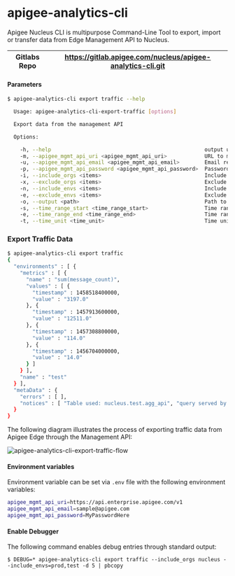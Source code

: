 # apigee-analytics-cli
Apigee Nucleus CLI is multipurpose Command-Line Tool to export, import or transfer data from Edge Management API to Nucleus.

| Gitlabs Repo   | https://gitlab.apigee.com/nucleus/apigee-analytics-cli.git  |
| -------------- |:-----------------------------------------------------------------:|  


#### Parameters

```bash
$ apigee-analytics-cli export traffic --help

  Usage: apigee-analytics-cli-export-traffic [options]

  Export data from the management API

  Options:

    -h, --help                                                 output usage information
    -m, --apigee_mgmt_api_uri <apigee_mgmt_api_uri>            URL to management API
    -u, --apigee_mgmt_api_email <apigee_mgmt_api_email>        Email registered on the Management API
    -p, --apigee_mgmt_api_password <apigee_mgmt_api_password>  Password associated to the email account
    -i, --include_orgs <items>                                 Include orgs from this list
    -x, --exclude_orgs <items>                                 Exclude orgs from this list
    -n, --include_envs <items>                                 Include environments from this list
    -e, --exclude_envs <items>                                 Exclude envs from this list
    -o, --output <path>                                        Path to save output files
    -s, --time_range_start <time_range_start>                  Time range start for querying traffic stats e.g. "03/01/2016 00:00"
    -e, --time_range_end <time_range_end>                      Time range end for querying traffic stats e.g. "03/31/2016 24:00"
    -t, --time_unit <time_unit>                                Time unit for traffic stats. Default week.
```


### Export Traffic Data

```bash
$ apigee-analytics-cli export traffic                                                                                                                 
{
  "environments" : [ {
    "metrics" : [ {
      "name" : "sum(message_count)",
      "values" : [ {
        "timestamp" : 1458518400000,
        "value" : "3197.0"
      }, {
        "timestamp" : 1457913600000,
        "value" : "12511.0"
      }, {
        "timestamp" : 1457308800000,
        "value" : "114.0"
      }, {
        "timestamp" : 1456704000000,
        "value" : "14.0"
      } ]
    } ],
    "name" : "test"
  } ],
  "metaData" : {
    "errors" : [ ],
    "notices" : [ "Table used: nucleus.test.agg_api", "query served by:f40183be-bad5-415d-af89-595e8fcb1fab", "source pg:3531549e-2563-4758-86ca-2de7ee7ca761" ]
  }
}
```

The following diagram illustrates the process of exporting traffic data from Apigee Edge through the Management API:
 
![apigee-analytics-cli-export-traffic-flow](https://gitlab.apigee.com/nucleus/apigee-analytics-cli/raw/master/images/apigee-analytics-cli-export-traffic-flow.png)

#### Environment variables
Environment variable can be set via ```.env``` file with the following environment variables:

```bash
apigee_mgmt_api_uri=https://api.enterprise.apigee.com/v1
apigee_mgmt_api_email=sample@apigee.com
apigee_mgmt_api_password=MyPasswordHere
```

#### Enable Debugger
The following command enables debug entries through standard output:
```
$ DEBUG=* apigee-analytics-cli export traffic --include_orgs nucleus --include_envs=prod,test -d 5 | pbcopy
```